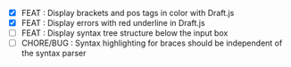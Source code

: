 - [x] FEAT : Display brackets and pos tags in color with Draft.js
- [x] FEAT : Display errors with red underline in Draft.js
- [ ] FEAT : Display syntax tree structure below the input box
- [ ] CHORE/BUG : Syntax highlighting for braces should be independent of the syntax parser
